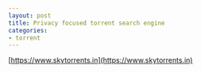 ```yaml
---
layout: post
title: Privacy focused torrent search engine
categories:
- torrent
---
```


[https://www.skytorrents.in](https://www.skytorrents.in)